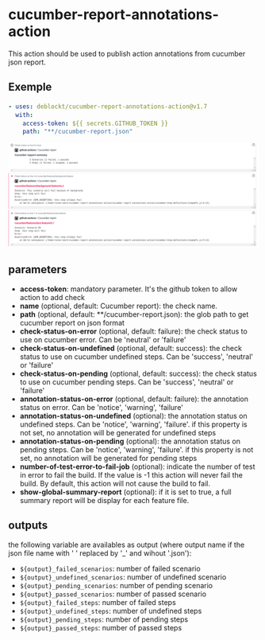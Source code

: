 # cucumber-report-annotations-action

This action should be used to publish action annotations from cucumber json report.

## Exemple

``` yml
- uses: deblockt/cucumber-report-annotations-action@v1.7
  with:
    access-token: ${{ secrets.GITHUB_TOKEN }}
    path: "**/cucumber-report.json"
```

![demo](doc/demo.png)

## parameters

- **access-token**: mandatory parameter. It's the github token to allow action to add check
- **name** (optional, default: Cucumber report): the check name.
- **path** (optional, default: **/cucumber-report.json): the glob path to get cucumber report on json format
- **check-status-on-error** (optional, default: failure): the check status to use on cucumber error. Can be 'neutral' or 'failure'
- **check-status-on-undefined** (optional, default: success): the check status to use on cucumber undefined steps. Can be 'success', 'neutral' or 'failure'
- **check-status-on-pending** (optional, default: success): the check status to use on cucumber pending steps. Can be 'success', 'neutral' or 'failure'
- **annotation-status-on-error** (optional, default: failure): the annotation status on error. Can be 'notice', 'warning', 'failure'
- **annotation-status-on-undefined** (optional): the annotation status on undefined steps. Can be 'notice', 'warning', 'failure'. if this property is not set, no annotation will be generated for undefined steps
- **annotation-status-on-pending** (optional): the annotation status on pending steps. Can be 'notice', 'warning', 'failure'. if this property is not set, no annotation will be generated for pending steps
- **number-of-test-error-to-fail-job** (optional): indicate the number of test in error to fail the build. If the value is -1 this action will never fail the build. By default, this action will not cause the build to fail.
- **show-global-summary-report** (optional): if it is set to true, a full summary report will be display for each feature file.

## outputs

the following variable are availables as output (where output name if the json file name with ' ' replaced by '_' and wihout '.json'): 
- `${output}_failed_scenarios`: number of failed scenario
- `${output}_undefined_scenarios`: number of undefined scenario
- `${output}_pending_scenarios`: number of pending scenario
- `${output}_passed_scenarios`: number of passed scenario
- `${output}_failed_steps`: number of failed steps
- `${output}_undefined_steps`: number of undefined steps
- `${output}_pending_steps`: number of pending steps
- `${output}_passed_steps`: number of passed steps

